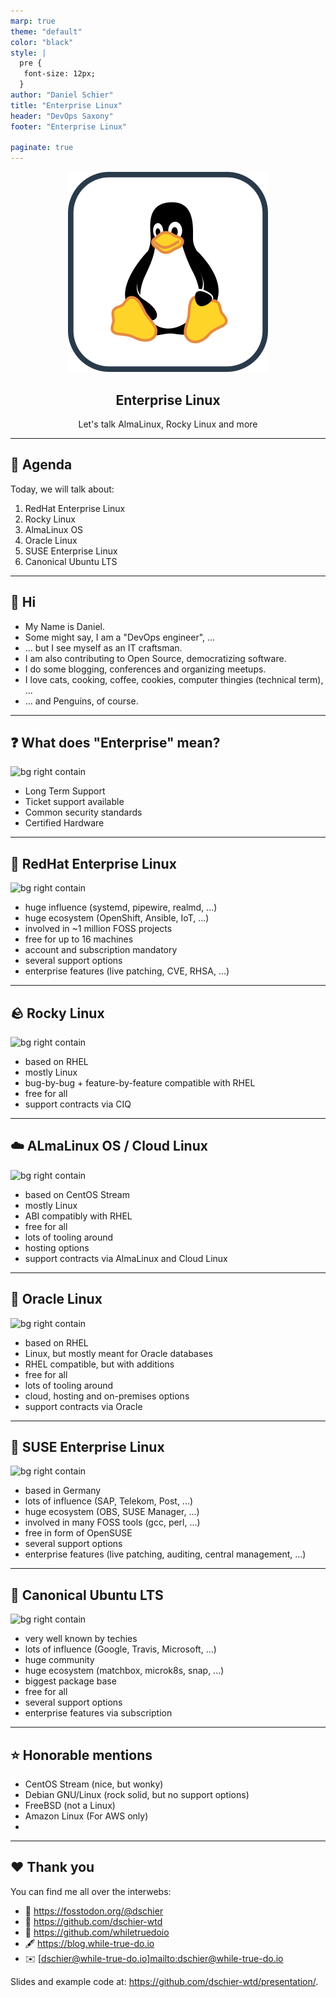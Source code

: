 ```yaml
---
marp: true
theme: "default"
color: "black"
style: |
  pre {
   font-size: 12px;
  }
author: "Daniel Schier"
title: "Enterprise Linux"
header: "DevOps Saxony"
footer: "Enterprise Linux"

paginate: true
---
```


<div align="center">

![logo](./assets/logo.svg)

## Enterprise Linux

Let's talk AlmaLinux, Rocky Linux and more

</div>

---

## :calendar: Agenda

Today, we will talk about:

1. RedHat Enterprise Linux
2. Rocky Linux
3. AlmaLinux OS
4. Oracle Linux
5. SUSE Enterprise Linux
6. Canonical Ubuntu LTS

---

## :hugs: Hi

- My Name is Daniel.
- Some might say, I am a "DevOps engineer", ...
- ... but I see myself as an IT craftsman.
- I am also contributing to Open Source, democratizing software.
- I do some blogging, conferences and organizing meetups.
- I love cats, cooking, coffee, cookies, computer thingies (technical term), ...
- ... and Penguins, of course.

---

## :question: What does "Enterprise" mean?

![bg right contain]()

- Long Term Support
- Ticket support available
- Common security standards
- Certified Hardware

---

## :tophat: RedHat Enterprise Linux

![bg right contain]()

- huge influence (systemd, pipewire, realmd, ...)
- huge ecosystem (OpenShift, Ansible, IoT, ...)
- involved in ~1 million FOSS projects
- free for up to 16 machines
- account and subscription mandatory
- several support options
- enterprise features (live patching, CVE, RHSA, ...)

---

## :rock: Rocky Linux

![bg right contain]()

- based on RHEL
- mostly Linux
- bug-by-bug + feature-by-feature compatible with RHEL
- free for all
- support contracts via CIQ

---

## :cloud: ALmaLinux OS / Cloud Linux

![bg right contain]()

- based on CentOS Stream
- mostly Linux
- ABI compatibly with RHEL
- free for all
- lots of tooling around
- hosting options
- support contracts via AlmaLinux and Cloud Linux

---

## :dragon: Oracle Linux

![bg right contain]()

- based on RHEL
- Linux, but mostly meant for Oracle databases
- RHEL compatible, but with additions
- free for all
- lots of tooling around
- cloud, hosting and on-premises options
- support contracts via Oracle

---

## :lizard: SUSE Enterprise Linux

![bg right contain]()

- based in Germany
- lots of influence (SAP, Telekom, Post, ...)
- huge ecosystem (OBS, SUSE Manager, ...)
- involved in many FOSS tools (gcc, perl, ...)
- free in form of OpenSUSE
- several support options
- enterprise features (live patching, auditing, central management, ...)

---

## :penguin: Canonical Ubuntu LTS

![bg right contain]()

- very well known by techies
- lots of influence (Google, Travis, Microsoft, ...)
- huge community
- huge ecosystem (matchbox, microk8s, snap, ...)
- biggest package base
- free for all
- several support options
- enterprise features via subscription

---

## :star: Honorable mentions

- CentOS Stream (nice, but wonky)
- Debian GNU/Linux (rock solid, but no support options)
- FreeBSD (not a Linux)
- Amazon Linux (For AWS only)
-

---

## :heart: Thank you

You can find me all over the interwebs:

- 🐘 <https://fosstodon.org/@dschier>
- 🔧 <https://github.com/dschier-wtd>
- 🔧 <https://github.com/whiletruedoio>
- 🖋️ <https://blog.while-true-do.io>
- ✉️ [dschier@while-true-do.io]<mailto:dschier@while-true-do.io>

Slides and example code at: <https://github.com/dschier-wtd/presentation/>.
